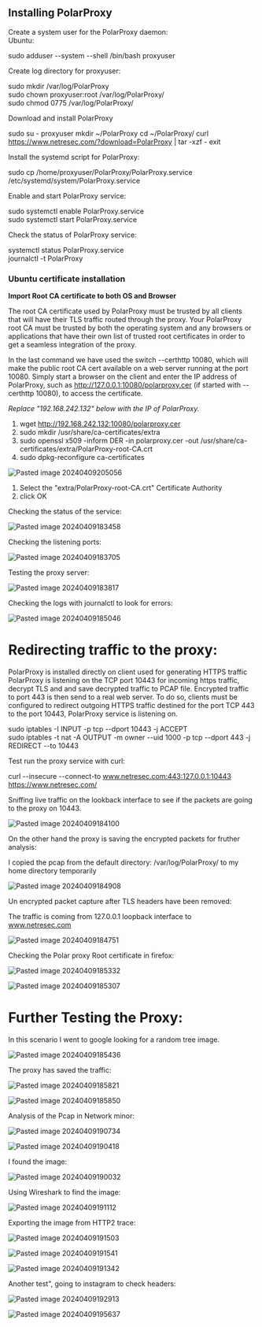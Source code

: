 ## Installing PolarProxy

Create a system user for the PolarProxy daemon:  
Ubuntu:

sudo adduser --system --shell /bin/bash proxyuser

Create log directory for proxyuser:


sudo mkdir /var/log/PolarProxy  
sudo chown proxyuser:root /var/log/PolarProxy/  
sudo chmod 0775 /var/log/PolarProxy/

Download and install PolarProxy


sudo su - proxyuser
mkdir ~/PolarProxy
cd ~/PolarProxy/
curl https://www.netresec.com/?download=PolarProxy | tar -xzf -
exit

Install the systemd script for PolarProxy:


sudo cp /home/proxyuser/PolarProxy/PolarProxy.service /etc/systemd/system/PolarProxy.service

Enable and start PolarProxy service:


sudo systemctl enable PolarProxy.service  
sudo systemctl start PolarProxy.service

Check the status of PolarProxy service:


systemctl status PolarProxy.service  
journalctl -t PolarProxy



### Ubuntu certificate installation

**Import Root CA certificate to both OS and Browser**

The root CA certificate used by PolarProxy must be trusted by all clients that will have their TLS traffic routed through the proxy. Your PolarProxy root CA must be trusted by both the operating system and any browsers or applications that have their own list of trusted root certificates in order to get a seamless integration of the proxy.

In the last command we have used the switch --certhttp 10080, which will make the public root CA cert available on a web server running at the port 10080. Simply start a browser on the client and enter the IP address of PolarProxy, such as http://127.0.0.1:10080/polarproxy.cer (if started with --certhttp 10080), to access the certificate.

_Replace "192.168.242.132" below with the IP of PolarProxy._

1. wget http://192.168.242.132:10080/polarproxy.cer
2. sudo mkdir /usr/share/ca-certificates/extra
3. sudo openssl x509 -inform DER -in polarproxy.cer -out /usr/share/ca-certificates/extra/PolarProxy-root-CA.crt
4. sudo dpkg-reconfigure ca-certificates



![Pasted image 20240409205056](https://github.com/lm3nitro/Projects/assets/55665256/97ed41dd-3f34-4a30-b26b-4566c8e16fe1)

1. Select the "extra/PolarProxy-root-CA.crt" Certificate Authority
2. click OK



Checking the status of the service:

![Pasted image 20240409183458](https://github.com/lm3nitro/Projects/assets/55665256/37c9bf8f-5688-46eb-a692-d6877587e061)



Checking the listening ports:

![Pasted image 20240409183705](https://github.com/lm3nitro/Projects/assets/55665256/ee4582c3-d38c-437e-bd15-8da3487ec356)



Testing the proxy server:


![Pasted image 20240409183817](https://github.com/lm3nitro/Projects/assets/55665256/c081370f-bb71-4d05-a6c4-5bb7ee672635)


Checking the logs with journalctl to look for errors:

![Pasted image 20240409185046](https://github.com/lm3nitro/Projects/assets/55665256/aa88535e-1941-4f5f-bc4f-d3d325e12dd8)

# Redirecting traffic to the proxy:


PolarProxy is installed directly on client used for generating HTTPS traffic PolarProxy is listening on the TCP port 10443 for incoming https traffic, decrypt TLS and and save decrypted traffic to PCAP file. Encrypted traffic to port 443 is then send to a real web server. To do so, clients must be configured to redirect outgoing HTTPS traffic destined for the port TCP 443 to the port 10443, PolarProxy service is listening on.

sudo iptables -I INPUT -p tcp --dport 10443 -j ACCEPT  
sudo iptables -t nat -A OUTPUT -m owner --uid 1000 -p tcp --dport 443 -j REDIRECT --to 10443


Test run the proxy service with curl:

curl --insecure --connect-to www.netresec.com:443:127.0.0.1:10443 https://www.netresec.com/


Sniffing live traffic on the lookback interface to see if the packets are going to the proxy on 10443.


![Pasted image 20240409184100](https://github.com/lm3nitro/Projects/assets/55665256/eb18e7e0-78d7-47d4-92f1-1dda6600028b)


On the other hand the proxy is saving the encrypted packets for fruther analysis: 


I copied the pcap from the default directory: /var/log/PolarProxy/ to my home directory temporarily

![Pasted image 20240409184908](https://github.com/lm3nitro/Projects/assets/55665256/68b084e2-6038-4871-8419-a5c10998b0fc)

Un encrypted  packet capture after TLS headers have been removed: 
 
The traffic is coming from 127.0.0.1  loopback interface to www.netresec.com

![Pasted image 20240409184751](https://github.com/lm3nitro/Projects/assets/55665256/534ef2bd-ce5b-4ca3-8a27-f4e702a468ad)

Checking the Polar proxy Root certificate in firefox:

![Pasted image 20240409185332](https://github.com/lm3nitro/Projects/assets/55665256/bc313936-e861-48a6-bdb4-41f450120831)

![Pasted image 20240409185307](https://github.com/lm3nitro/Projects/assets/55665256/8bdfb19f-ff61-4009-bc19-64fd6af7a092)

# Further Testing the Proxy:

In this scenario I went to google looking for a random tree image.

![Pasted image 20240409185436](https://github.com/lm3nitro/Projects/assets/55665256/b1b90bba-7f8f-4892-860a-9efd4e0bc0bd)

The proxy has saved the traffic:

![Pasted image 20240409185821](https://github.com/lm3nitro/Projects/assets/55665256/ee85f1a8-5e2f-4d05-859b-35374609ddcc)

![Pasted image 20240409185850](https://github.com/lm3nitro/Projects/assets/55665256/66506397-cafd-4f5d-970d-8cf1a96920ab)

Analysis of the Pcap in Network minor:

![Pasted image 20240409190734](https://github.com/lm3nitro/Projects/assets/55665256/605ce843-c733-4143-ada0-64c0b2020a7c)

![Pasted image 20240409190418](https://github.com/lm3nitro/Projects/assets/55665256/9d5621d4-b84c-4c0e-999d-7daccc4fadec)

I found the image:

![Pasted image 20240409190032](https://github.com/lm3nitro/Projects/assets/55665256/5fcd7dbe-45c6-426d-90ef-a0c95a3f0bf3)

Using  Wireshark to find the image:

![Pasted image 20240409191112](https://github.com/lm3nitro/Projects/assets/55665256/c1eb5238-a47e-440a-b122-33a851a5a63b)

Exporting the image from HTTP2 trace:

![Pasted image 20240409191503](https://github.com/lm3nitro/Projects/assets/55665256/5684fe95-a684-4da0-85e7-0532ab403ccc)

![Pasted image 20240409191541](https://github.com/lm3nitro/Projects/assets/55665256/a6d21c07-d033-4375-86da-7de5dbeea955)

![Pasted image 20240409191342](https://github.com/lm3nitro/Projects/assets/55665256/7bd08c85-8358-41ae-807a-72d30e8beaf9)

Another test", going to instagram to check headers:

![Pasted image 20240409192913](https://github.com/lm3nitro/Projects/assets/55665256/f64ea7be-1e67-45bb-9f6e-c297502152b5)

![Pasted image 20240409195637](https://github.com/lm3nitro/Projects/assets/55665256/d3ceb9a4-8ffb-4d4f-98dc-2ce545aa426f)
